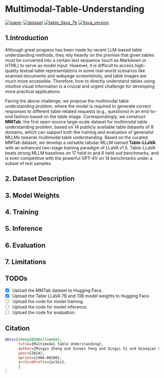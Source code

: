 # Multimodal-Table-Understanding

[![paper](https://img.shields.io/badge/Paper-ACL_2024-red)](https://arxiv.org/abs/2406.08100) [![dataset](https://img.shields.io/badge/🤗_HuggingFace-Dataset-yellow)](https://huggingface.co/datasets/SpursgoZmy/MMTab) [![table_llava_7b](https://img.shields.io/badge/🤗_HuggingFace-Model-yellow)](https://huggingface.co/SpursgoZmy/table-llava-v1.5-7b) [![llava_version](https://img.shields.io/badge/🌋_LLaVA-v1.5-yellow)](https://github.com/haotian-liu/LLaVA)

## 1.Introduction

Although great progress has been made by recent LLM-based table understanding methods, they rely heavily on the premise that given tables must be converted into a certain text sequence (such as Markdown or HTML) to serve as model input. However, it is difficult to access high-quality textual table representations in some real-world scenarios like scanned documents and webpage screentshots, and table images are much more accessible. Therefore, how to directly understand tables using intuitive visual information
is a crucial and urgent challenge for developing more practical applications.

Facing the above challenge, we propose the multimodal table understanding problem, where the model is required to generate correct responses to different table-related requests (e.g., questions) in an end-to-end fashion based on the table image. Correspondingly, we construct **MMTab**, the first open-source large-scale dataset for multimodal table understanding problem, based on 14 publicly available table datasets of 8 domains, which can support both the training and evaluation of generalist MLLMs towards multimodal table understanding. Based on the curated MMTab dataset, we develop a versatile tabular MLLM named **Table-LLaVA** with an enhanced two-stage training paradigm of LLaVA v1.5. Table-LLaVA beats
strong MLLM baselines on 17 held-in and 6 held-out benchmarks, and is even competitive with the powerful GPT-4V on 14 benchmarks under a subset of test samples. 

## 2. Dataset Description

## 3. Model Weights

## 4. Training

## 5. Inference

## 6. Evaluation

## 7. Limitations

## TODOs
- [x] Upload the MMTab dataset to Hugging Face.
- [x] Upload the Table LLaVA 7B and 13B model weights to Hugging Face.
- [ ] Upload the code for model training.
- [ ] Upload the code for model inference.
- [ ] Upload the code for evaluation.

## Citation
```bibtex
@misc{zheng2024multimodal,
      title={Multimodal Table Understanding}, 
      author={Mingyu Zheng and Xinwei Feng and Qingyi Si and Qiaoqiao She and Zheng Lin and Wenbin Jiang and Weiping Wang},
      year={2024},
      eprint={2406.08100},
      archivePrefix={arXiv},
      }
}
```
